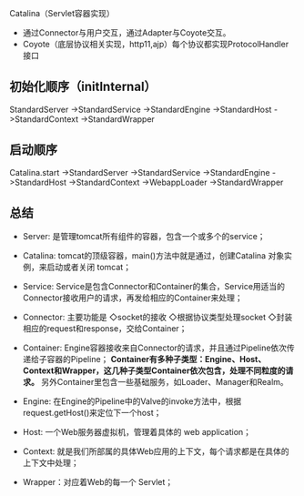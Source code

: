 Catalina（Servlet容器实现）
-  通过Connector与用户交互，通过Adapter与Coyote交互。
- Coyote（底层协议相关实现，http11,ajp）每个协议都实现ProtocolHandler接口

## 初始化顺序（initInternal）
StandardServer
    ->StandardService
        ->StandardEngine
            ->StandardHost
                ->StandardContext
                    ->StandardWrapper

## 启动顺序
Catalina.start
->StandardServer
    ->StandardService
        ->StandardEngine
            ->StandardHost
                ->StandardContext
                    ->WebappLoader
                        ->StandardWrapper

## 总结

- Server: 是管理tomcat所有组件的容器，包含一个或多个的service；

- Catalina: 
    tomcat的顶级容器，main()方法中就是通过，创建Catalina 对象实例，来启动或者关闭 tomcat；

- Service: Service是包含Connector和Container的集合，Service用适当的Connector接收用户的请求，再发给相应的Container来处理；

- Connector: 主要功能是 ◇socket的接收 ◇根据协议类型处理socket ◇封装相应的request和response，交给Container；

- Container: Engine容器接收来自Connector的请求，并且通过Pipeline依次传递给子容器的Pipeline；
    **Container有多种子类型：Engine、Host、Context和Wrapper，这几种子类型Container依次包含，处理不同粒度的请求。**
另外Container里包含一些基础服务，如Loader、Manager和Realm。
- Engine: 在Engine的Pipeline中的Valve的invoke方法中，根据request.getHost()来定位下一个host；

- Host: 一个Web服务器虚拟机，管理着具体的 web application；

- Context: 就是我们所部属的具体Web应用的上下文，每个请求都是在具体的上下文中处理；

- Wrapper：对应着Web的每一个 Servlet；                        